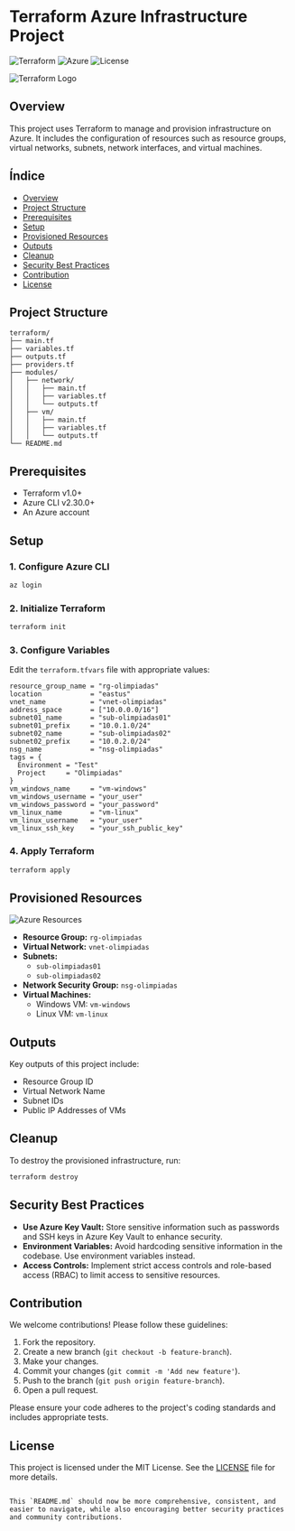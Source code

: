 # Terraform Azure Infrastructure Project

![Terraform](https://img.shields.io/badge/Terraform-v1.0+-623CE4?style=for-the-badge&logo=terraform)
![Azure](https://img.shields.io/badge/Azure-0078D4?style=for-the-badge&logo=microsoft-azure)
![License](https://img.shields.io/badge/License-MIT-green?style=for-the-badge)

![Terraform Logo](https://github.com/user-attachments/assets/1f67b946-5d72-4ecd-bc8a-2dff865434bf)


## Overview

This project uses Terraform to manage and provision infrastructure on Azure. It includes the configuration of resources such as resource groups, virtual networks, subnets, network interfaces, and virtual machines.

## Índice

- [Overview](#overview)
- [Project Structure](#project-structure)
- [Prerequisites](#prerequisites)
- [Setup](#setup)
- [Provisioned Resources](#provisioned-resources)
- [Outputs](#outputs)
- [Cleanup](#cleanup)
- [Security Best Practices](#security-best-practices)
- [Contribution](#contribution)
- [License](#license)

## Project Structure

```plaintext
terraform/
├── main.tf
├── variables.tf
├── outputs.tf
├── providers.tf
├── modules/
│   ├── network/
│   │   ├── main.tf
│   │   ├── variables.tf
│   │   └── outputs.tf
│   ├── vm/
│   │   ├── main.tf
│   │   ├── variables.tf
│   │   └── outputs.tf
└── README.md
```

## Prerequisites

- Terraform v1.0+
- Azure CLI v2.30.0+
- An Azure account

## Setup

### 1. Configure Azure CLI

```sh
az login
```

### 2. Initialize Terraform

```sh
terraform init
```

### 3. Configure Variables

Edit the `terraform.tfvars` file with appropriate values:

```hcl
resource_group_name = "rg-olimpiadas"
location            = "eastus"
vnet_name           = "vnet-olimpiadas"
address_space       = ["10.0.0.0/16"]
subnet01_name       = "sub-olimpiadas01"
subnet01_prefix     = "10.0.1.0/24"
subnet02_name       = "sub-olimpiadas02"
subnet02_prefix     = "10.0.2.0/24"
nsg_name            = "nsg-olimpiadas"
tags = {
  Environment = "Test"
  Project     = "Olimpiadas"
}
vm_windows_name     = "vm-windows"
vm_windows_username = "your_user"
vm_windows_password = "your_password"
vm_linux_name       = "vm-linux"
vm_linux_username   = "your_user"
vm_linux_ssh_key    = "your_ssh_public_key"
```

### 4. Apply Terraform

```sh
terraform apply
```

## Provisioned Resources

![Azure Resources](https://github.com/user-attachments/assets/b05fb2a4-c10d-43b4-9651-db66c151e6a3)


- **Resource Group:** `rg-olimpiadas`
- **Virtual Network:** `vnet-olimpiadas`
- **Subnets:**
  - `sub-olimpiadas01`
  - `sub-olimpiadas02`
- **Network Security Group:** `nsg-olimpiadas`
- **Virtual Machines:**
  - Windows VM: `vm-windows`
  - Linux VM: `vm-linux`

## Outputs

Key outputs of this project include:

- Resource Group ID
- Virtual Network Name
- Subnet IDs
- Public IP Addresses of VMs

## Cleanup

To destroy the provisioned infrastructure, run:

```sh
terraform destroy
```

## Security Best Practices

- **Use Azure Key Vault:** Store sensitive information such as passwords and SSH keys in Azure Key Vault to enhance security.
- **Environment Variables:** Avoid hardcoding sensitive information in the codebase. Use environment variables instead.
- **Access Controls:** Implement strict access controls and role-based access (RBAC) to limit access to sensitive resources.

## Contribution

We welcome contributions! Please follow these guidelines:

1. Fork the repository.
2. Create a new branch (`git checkout -b feature-branch`).
3. Make your changes.
4. Commit your changes (`git commit -m 'Add new feature'`).
5. Push to the branch (`git push origin feature-branch`).
6. Open a pull request.

Please ensure your code adheres to the project's coding standards and includes appropriate tests.

## License

This project is licensed under the MIT License. See the [LICENSE](LICENSE) file for more details.
```

This `README.md` should now be more comprehensive, consistent, and easier to navigate, while also encouraging better security practices and community contributions.
